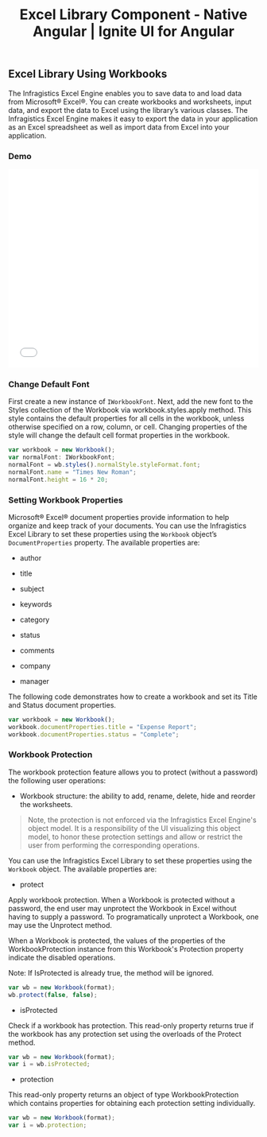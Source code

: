﻿---
title: Excel Library Component - Native Angular | Ignite UI for Angular
_description: The Ignite UI for Excel Library component with Workbook Operations.
_keywords: Ignite UI for Angular, Angular, Native Angular Components Suite, Native Angular Controls, Native Angular Components, Native Angular Components Library, Angular Excel Library, Angular Excel Library Example, Angular Excel Library Component, Angular Excel Engine, Workbook, Font, Document Properties
---
## Excel Library Using Workbooks

The Infragistics Excel Engine enables you to save data to and load data from Microsoft® Excel®. You can create workbooks and worksheets, input data, and export the data to Excel using the library’s various classes. The Infragistics Excel Engine makes it easy to export the data in your application as an Excel spreadsheet as well as import data from Excel into your application. 

### Demo

<div class="sample-container" style="height: 400px">
    <iframe id="excel-library-overview-sample-iframe" src='{environment:demosBaseUrl}/excel-library-operations-on-workbooks' width="100%" height="100%" seamless frameBorder="0" onload="onSampleIframeContentLoaded(this);"></iframe>
</div>
<div>
    <!-- TODO uncomment when Stackblitz is ready for EXCEL
    <button data-localize="stackblitz" disabled class="stackblitz-btn"   data-iframe-id="excel-library-operations-on-workbooks-iframe" data-demos-base-url="{environment:demosBaseUrl}">View on StackBlitz
    </button> -->
</div> 

<div class="divider--half"></div>

### Change Default Font

First create a new instance of `IWorkbookFont`. Next, add the new font to the Styles collection of the Workbook via workbook.styles.apply method. This style contains the default properties for all cells in the workbook, unless otherwise specified on a row, column, or cell. Changing properties of the style will change the default cell format properties in the workbook.

```typescript
var workbook = new Workbook();
var normalFont: IWorkbookFont;
normalFont = wb.styles().normalStyle.styleFormat.font;
normalFont.name = "Times New Roman";
normalFont.height = 16 * 20;   
```

### Setting Workbook Properties

Microsoft® Excel® document properties provide information to help organize and keep track of your documents. You can use the Infragistics Excel Library to set these properties using the `Workbook` object’s `DocumentProperties` property. The available properties are:

- author

- title

- subject

- keywords

- category

- status

- comments

- company

- manager

The following code demonstrates how to create a workbook and set its Title and Status document properties.

```typescript
var workbook = new Workbook();
workbook.documentProperties.title = "Expense Report";
workbook.documentProperties.status = "Complete";
```

### Workbook Protection

The workbook protection feature allows you to protect (without a password) the following user operations:

- Workbook structure: the ability to add, rename, delete, hide and reorder the worksheets.

> Note, the protection is not enforced via the Infragistics Excel Engine's object model. It is a responsibility of the UI visualizing this object model, to honor these protection settings and allow or restrict the user from performing the corresponding operations.

You can use the Infragistics Excel Library to set these properties using the `Workbook` object. The available properties are:

- protect

Apply workbook protection. When a Workbook is protected without a password, the end user may unprotect the Workbook in Excel without having to supply a password. To programatically unprotect a Workbook, one may use the Unprotect method.

When a Workbook is protected, the values of the properties of the WorkbookProtection instance from this Workbook's Protection property indicate the disabled operations.

Note: If IsProtected is already true, the method will be ignored.

```typescript
var wb = new Workbook(format);
wb.protect(false, false);
```
- isProtected

Check if a workbook has protection. This read-only property returns true if the workbook has any protection set using the overloads of the Protect method.

```typescript
var wb = new Workbook(format);
var i = wb.isProtected;
```

- protection

This read-only property returns an object of type WorkbookProtection which contains properties for obtaining each protection setting individually.

```typescript
var wb = new Workbook(format);
var i = wb.protection;
```